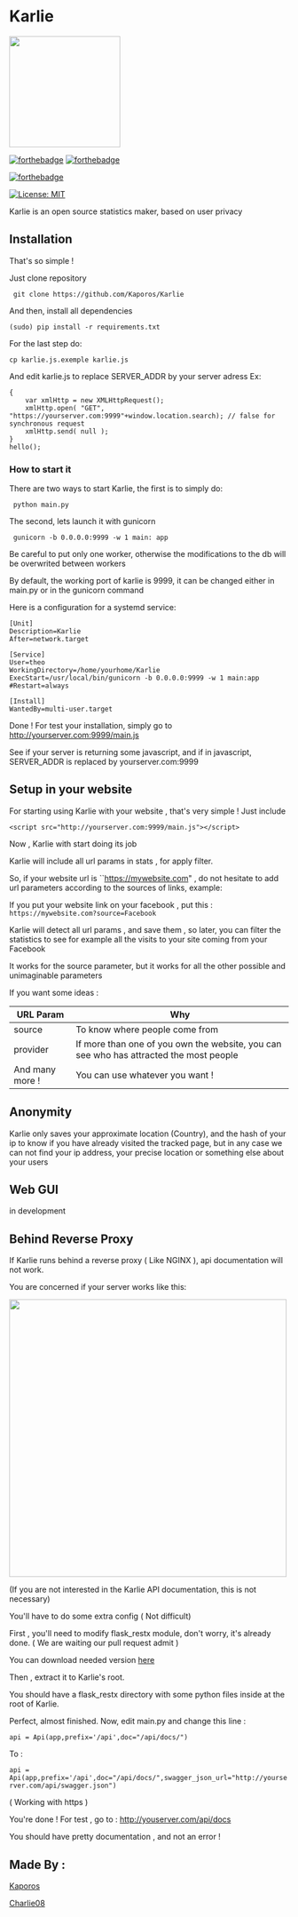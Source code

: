 # Karlie
<img src="https://svgshare.com/i/N5x.svg" width="200">


[![forthebadge](https://forthebadge.com/images/badges/made-with-python.svg)](https://www.python.org/)  [![forthebadge](https://forthebadge.com/images/badges/uses-html.svg)](https://en.wikipedia.org/wiki/HTML)

[![forthebadge](https://forthebadge.com/images/badges/does-not-contain-treenuts.svg)](https://i.pinimg.com/originals/84/0e/5f/840e5fe01951213fe54ceb0786e3cf7c.gif)

[![License: MIT](https://img.shields.io/badge/License-MIT-yellow.svg)](https://opensource.org/licenses/MIT)



Karlie is an open source statistics maker, based on user privacy

## Installation

That's so simple ! 

Just clone repository

`` git clone https://github.com/Kaporos/Karlie``

And then, install all dependencies

`` (sudo) pip install -r requirements.txt ``

For the last step do:

`` cp karlie.js.exemple karlie.js ``

And edit karlie.js to replace SERVER_ADDR by your server adress
Ex:
```async function hello()
{
    var xmlHttp = new XMLHttpRequest();
    xmlHttp.open( "GET", "https://yourserver.com:9999"+window.location.search); // false for synchronous request
    xmlHttp.send( null );
}
hello();
```

### How to start it

There are two ways to start Karlie, the first is to simply do:

`` python main.py``

The second, lets launch it with gunicorn

`` gunicorn -b 0.0.0.0:9999 -w 1 main: app``


Be careful to put only one worker, otherwise the modifications to the db will be overwrited between workers

By default, the working port of karlie is 9999, it can be changed either in main.py or in the gunicorn command

Here is a configuration for a systemd service: 
```
[Unit]
Description=Karlie
After=network.target

[Service]
User=theo
WorkingDirectory=/home/yourhome/Karlie
ExecStart=/usr/local/bin/gunicorn -b 0.0.0.0:9999 -w 1 main:app
#Restart=always

[Install]
WantedBy=multi-user.target
```


Done ! For test your installation, simply go to http://yourserver.com:9999/main.js

See if your server is returning some javascript, and if in javascript, SERVER_ADDR is replaced by yourserver.com:9999

## Setup in your website

For starting using Karlie with your website , that's very simple !
Just include 

``<script src="http://yourserver.com:9999/main.js"></script>``

Now , Karlie with start doing its job

Karlie will include all url params in stats , for apply filter.

So, if your website url is ``https://mywebsite.com" , do not hesitate to add url parameters according to the sources of links, example:

If you put your website link on your facebook , put this : 
``https://mywebsite.com?source=Facebook``

Karlie will detect all url params , and save them , so later, you can filter the statistics to see for example all the visits to your site coming from your Facebook

It works for the source parameter, but it works for all the other possible and unimaginable parameters

If you want some ideas : 

| URL Param       | Why                                                                                    |
| --------------- | -------------------------------------------------------------------------------------- |
| source          | To know where people come from                                                         |
| provider        | If more than one of you own the website, you can see who has attracted the most people |
| And many more ! | You can use whatever you want !                                                        |  |  |

## Anonymity

Karlie only saves your approximate location (Country), and the hash of your ip to know if you have already visited the tracked page, but in any case we can not find your ip address, your precise location or something else about your users

## Web GUI
in development

## Behind Reverse Proxy



If Karlie runs behind a reverse proxy ( Like NGINX ), api documentation will not work. 

You are concerned if your server works like this:

<img src="https://upload.wikimedia.org/wikipedia/commons/thumb/6/67/Reverse_proxy_h2g2bob.svg/1200px-Reverse_proxy_h2g2bob.svg.png" width="500">

(If you are not interested in the Karlie API documentation, this is not necessary)

You'll have to do some extra config ( Not difficult)

First , you'll need to modify flask_restx module, don't worry, it's already done. ( We are waiting our pull request admit )

You can download needed version [here](https://github.com/Kaporos/extra_files/raw/master/flask_restx_mod.zip)

Then , extract it to Karlie's root.

You should have a flask_restx directory with some python files inside at the root of Karlie.

Perfect, almost finished.
Now, edit main.py and change this line : 

``api = Api(app,prefix='/api',doc="/api/docs/")``

To :

``api = Api(app,prefix='/api',doc="/api/docs/",swagger_json_url="http://yourserver.com/api/swagger.json")``

( Working with https )

You're done ! For test , go to : 
http://youserver.com/api/docs 

You should have pretty documentation , and not an error !

## Made By :

[Kaporos](https://github.com/Kaporos/)

[Charlie08](https://github.com/charlie08-dev)


